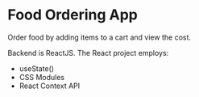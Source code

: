 # Food Ordering App

Order food by adding items to a cart and view the cost.

Backend is ReactJS. The React project employs:

- useState()
- CSS Modules
- React Context API
